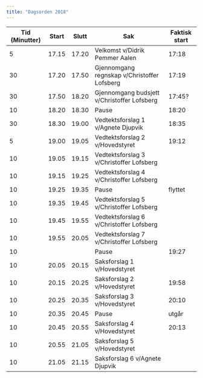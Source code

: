 ```yaml
---
title: "Dagsorden 2018"
---
```


|  Tid (Minutter) | Start   | Slutt   | Sak   | Faktisk start   |
|---|---|---|---|---|
| 5 | 17.15  | 17.20 | Velkomst v/Didrik Pemmer Aalen |  17:18 |
| 30  | 17.20  | 17.50 | Gjennomgang regnskap v/Christoffer Lofsberg  | 17:19  |
| 30  | 17.50  | 18.20  | Gjennomgang budsjett  v/Christoffer Lofsberg | 17:45?  |
| 10  | 18.20  | 18.30 | Pause  |  18:20 |
| 30  | 18.30  | 19.00 | Vedtektsforslag 1 v/Agnete Djupvik | 18:35 |
| 5  | 19.00  | 19.05 | Vedtektsforslag 2 v/Hovedstyret | 19:12|
| 10  | 19.05  | 19.15 | Vedtektsforslag 3 v/Christoffer Lofsberg| |
| 10  | 19.15  | 19.25 | Vedtektsforslag 4 v/Christoffer Lofsberg | |
| 10  | 19.25  | 19.35 | Pause |flyttet |
| 10  | 19.35  | 19.45 | Vedtektsforslag 5 v/Christoffer Lofsberg| |
| 10  | 19.45  | 19.55 | Vedtektsforslag 6 v/Christoffer Lofsberg| |
| 10  | 19.55  | 20.05 | Vedtektsforslag 7 v/Christoffer Lofsberg| |
| 10  |  |  | Pause | 19:27|
| 10  | 20.05  | 20.15 | Saksforslag 1 v/Hovedstyret |   |
| 10  | 20.15  | 20.25 | Saksforslag 2 v/Hovedstyret |  19:58 |
| 10  | 20.25  | 20.35 | Saksforslag 3 v/Hovedstyret |  20:10 |
| 10  | 20.35  | 20.45 | Pause | utgår | 
| 10  | 20.45  | 20.55 | Saksforslag 4 v/Hovedstyret |  20:13 |
| 10  | 20.55  | 21.05 | Saksforslag 5 v/Hovedstyret |   |
| 10  | 21.05  | 21.15 | Saksforslag 6 v/Agnete Djupvik |   |